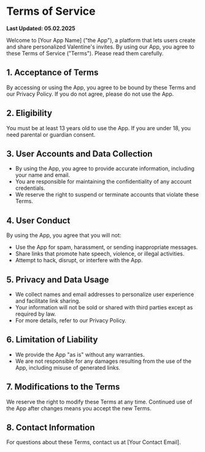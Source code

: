 # **Terms of Service**  
**Last Updated: 05.02.2025**  

Welcome to [Your App Name] ("the App"), a platform that lets users create and share personalized Valentine's invites. By using our App, you agree to these Terms of Service ("Terms"). Please read them carefully.


## 1. Acceptance of Terms
By accessing or using the App, you agree to be bound by these Terms and our Privacy Policy. If you do not agree, please do not use the App.


## 2. Eligibility
You must be at least 13 years old to use the App. If you are under 18, you need parental or guardian consent.


## 3. User Accounts and Data Collection
- By using the App, you agree to provide accurate information, including your name and email.
- You are responsible for maintaining the confidentiality of any account credentials.
- We reserve the right to suspend or terminate accounts that violate these Terms.


## 4. User Conduct
By using the App, you agree that you will not:
- Use the App for spam, harassment, or sending inappropriate messages.
- Share links that promote hate speech, violence, or illegal activities.
- Attempt to hack, disrupt, or interfere with the App.


## 5. Privacy and Data Usage
- We collect names and email addresses to personalize user experience and facilitate link sharing.
- Your information will not be sold or shared with third parties except as required by law.
- For more details, refer to our Privacy Policy.


## 6. Limitation of Liability
- We provide the App "as is" without any warranties.
- We are not responsible for any damages resulting from the use of the App, including misuse of generated links.


## 7. Modifications to the Terms
We reserve the right to modify these Terms at any time. Continued use of the App after changes means you accept the new Terms.


## 8. Contact Information
For questions about these Terms, contact us at [Your Contact Email].